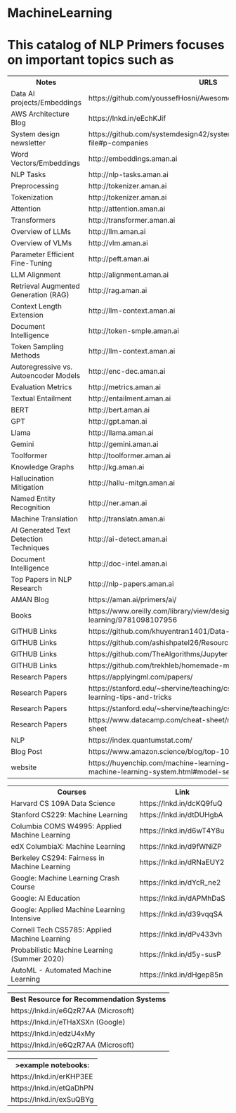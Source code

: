 # MachineLearning

<h1>This catalog of NLP Primers focuses on important topics such as</h1>
<table>
  <tr>
    <th>Notes</th>
    <th>URLS</th>
  </tr>
  <tr>
    <td>Data AI projects/Embeddings</td>
    <td>https://github.com/youssefHosni/Awesome-AI-Data-Guided-Projects</td>
  </tr>
  <tr>
    <td>AWS Architecture Blog</td>
    <td>https://lnkd.in/eEchKJif</td>
  </tr>
   <tr>
    <td>System design newsletter</td>
    <td>https://github.com/systemdesign42/system-design?tab=readme-ov-file#p-companies</td>
  </tr>
  <tr>
    <td>Word Vectors/Embeddings</td>
    <td>http://embeddings.aman.ai</td>
  </tr>
   <tr>
    <td>NLP Tasks</td>
    <td>http://nlp-tasks.aman.ai</td>
  </tr>
   <tr>
    <td>Preprocessing</td>
    <td>http://tokenizer.aman.ai</td>
  </tr>
   <tr>
    <td>Tokenization</td>
    <td>http://tokenizer.aman.ai</td>
  </tr>
   <tr>
    <td>Attention</td>
    <td>http://attention.aman.ai</td>
  </tr>
   <tr>
    <td>Transformers</td>
    <td>http://transformer.aman.ai</td>
  </tr>
   <tr>
    <td>Overview of LLMs</td>
    <td>http://llm.aman.ai</td>
  </tr>  
   <tr>
    <td>Overview of VLMs</td>
    <td>http://vlm.aman.ai</td>
  </tr>   
   <tr>
    <td>Parameter Efficient Fine-Tuning</td>
    <td>http://peft.aman.ai</td>
  </tr>  
   <tr>
    <td>LLM Alignment</td>
    <td>http://alignment.aman.ai</td>
  </tr> 
   <tr>
    <td>Retrieval Augmented Generation (RAG)</td>
    <td>http://rag.aman.ai</td>
  </tr>  
   <tr>
    <td>Context Length Extension</td>
    <td>http://llm-context.aman.ai</td>
  </tr>    
  </tr>  
   <tr>
    <td>Document Intelligence</td>
    <td>http://token-smple.aman.ai</td>
  </tr>   
  </tr>  
   <tr>
    <td>Token Sampling Methods</td>
    <td>http://llm-context.aman.ai</td>
  </tr>   
  </tr>  
   <tr>
    <td>Autoregressive vs. Autoencoder Models</td>
    <td>http://enc-dec.aman.ai</td>
  </tr>  
   <tr>
    <td>Evaluation Metrics</td>
    <td>http://metrics.aman.ai</td>
  </tr>
   <tr>
    <td>Textual Entailment</td>
    <td>http://entailment.aman.ai</td>
  </tr>
   <tr>
    <td>BERT</td>
    <td>http://bert.aman.ai</td>
  </tr>
   <tr>
    <td>GPT</td>
    <td>http://gpt.aman.ai</td>
  </tr>
   <tr>
    <td>Llama</td>
    <td>http://llama.aman.ai</td>
  </tr>  
   <tr>
    <td>Gemini</td>
    <td>http://gemini.aman.ai</td>
  </tr>    
   <tr>
    <td>Toolformer</td>
    <td>http://toolformer.aman.ai</td>
  </tr>  
   <tr>
    <td>Knowledge Graphs</td>
    <td>http://kg.aman.ai</td>
  </tr>  
   <tr>
    <td>Hallucination Mitigation</td>
    <td>http://hallu-mitgn.aman.ai</td>
  </tr>  
   <tr>
    <td>Named Entity Recognition</td>
    <td>http://ner.aman.ai</td>
  </tr>    
   <tr>
    <td>Machine Translation</td>
    <td>http://translatn.aman.ai</td>
  </tr>  
   <tr>
    <td>AI Generated Text Detection Techniques</td>
    <td>http://ai-detect.aman.ai</td>
  </tr>  
   <tr>
    <td>Document Intelligence</td>
    <td>http://doc-intel.aman.ai</td>
  </tr> 
   <tr>
    <td>Top Papers in NLP Research</td>
    <td>http://nlp-papers.aman.ai</td>
  </tr>
   <tr>
    <td>AMAN Blog</td>
    <td>https://aman.ai/primers/ai/</td>
  </tr>    
   <tr>
    <td>Books</td>
    <td>https://www.oreilly.com/library/view/designing-machine-learning/9781098107956</td>
  </tr>   
  <tr>
    <td>GITHUB Links</td>
    <td>https://github.com/khuyentran1401/Data-science</td>
   </tr> 
    <tr>
    <td>GITHUB Links</td>
    <td>https://github.com/ashishpatel26/ResourceBank_CV_NLP_MLOPS_2022<td>
   </tr>  
      <tr>
    <td>GITHUB Links</td>
    <td>https://github.com/TheAlgorithms/Jupyter</td>
   </tr>  
    <tr>
    <td>GITHUB Links</td>
    <td>https://github.com/trekhleb/homemade-machine-learning</td>
   </tr>  
   <tr>
    <td>Research Papers</td>
    <td>https://applyingml.com/papers/</td>
   </tr>  
   <tr>
    <td>Research Papers</td>
    <td>https://stanford.edu/~shervine/teaching/cs-229/cheatsheet-machine-learning-tips-and-tricks</td>
   </tr>  
   <tr>
    <td>Research Papers</td>
    <td>https://stanford.edu/~shervine/teaching/cs-221/</td>
   </tr>  
   <tr>
    <td>Research Papers</td>
    <td>https://www.datacamp.com/cheat-sheet/machine-learning-cheat-sheet</td>
   </tr>  
   <tr>
    <td>NLP</td>
    <td>https://index.quantumstat.com/</td>
   </tr> 
   <tr>
    <td>Blog Post</td>
    <td>https://www.amazon.science/blog/top-10-blog-posts-of-2022</td>
   </tr> 
    <tr>
    <td>website</td>
    <td>https://huyenchip.com/machine-learning-systems-design/design-a-machine-learning-system.html#model-selection-eRQEIDR</td>
   </tr> 
</table>

<table>
<th>Courses</th><th>Link</th>
<tr><td>Harvard CS 109A Data Science</td><td> https://lnkd.in/dcKQ9fuQ</td></tr>
<tr><td>Stanford CS229: Machine Learning</td><td>https://lnkd.in/dtDUHgbA </td></tr>
<tr><td>Columbia COMS W4995: Applied Machine Learning</td><td>https://lnkd.in/d6wT4Y8u</td></tr>
<tr><td>edX ColumbiaX: Machine Learning</td><td>https://lnkd.in/d9fWNiZP</td></tr>
<tr><td>Berkeley CS294: Fairness in Machine Learning</td><td>https://lnkd.in/dRNaEUY2</td></tr>
<tr><td>Google: Machine Learning Crash Course</td><td>https://lnkd.in/dYcR_ne2 </td></tr>
<tr><td>Google: AI Education</td><td>https://lnkd.in/dAPMhDaS</td></tr>
<tr><td>Google: Applied Machine Learning Intensive</td><td>https://lnkd.in/d39vqqSA</td></tr>
<tr><td>Cornell Tech CS5785: Applied Machine Learning</td><td>https://lnkd.in/dPv433vh</td></tr>
<tr><td>Probabilistic Machine Learning (Summer 2020)</td><td>https://lnkd.in/d5y-susP</td></tr>
<tr><td>AutoML - Automated Machine Learning</td><td>https://lnkd.in/dHgep85n</td></tr>
</table>

<table>
<th>Best Resource for Recommendation Systems</th>
<tr><td>https://lnkd.in/e6QzR7AA (Microsoft)</td></tr>
<tr><td>https://lnkd.in/eTHaXSXn (Google)</td></tr>
<tr><td>https://lnkd.in/edzU4xMy</td></tr>
<tr><td>https://lnkd.in/e6QzR7AA (Microsoft)</td></tr>
</table>

<table>
<th>>example notebooks:</th>
<tr><td>https://lnkd.in/erKHP3EE</td></tr>
<tr><td>https://lnkd.in/etQaDhPN</td></tr>
<tr><td>https://lnkd.in/exSuQBYg</td></tr>
</table>
